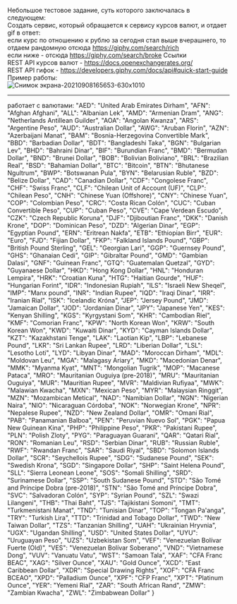 Небольшое тестовое задание, суть которого заключалась в следующем:   
Создать сервис, который обращается к сервису курсов валют, и отдает gif в ответ:  
если курс по отношению к рублю за сегодня стал выше вчерашнего, то отдаем рандомную отсюда https://giphy.com/search/rich   
если ниже - отсюда https://giphy.com/search/broke 
Ссылки  
REST API курсов валют - https://docs.openexchangerates.org/   
REST API гифок - https://developers.giphy.com/docs/api#quick-start-guide   
Пример работы:  
![Снимок экрана-20210908165653-630x1010](https://user-images.githubusercontent.com/87756068/132523130-9daf8c89-7a80-4a4c-bfd1-404103b5108b.png)
____________________________________
работает с валютами:
"AED": "United Arab Emirates Dirham",
    "AFN": "Afghan Afghani",
    "ALL": "Albanian Lek",
    "AMD": "Armenian Dram",
    "ANG": "Netherlands Antillean Guilder",
    "AOA": "Angolan Kwanza",
    "ARS": "Argentine Peso",
    "AUD": "Australian Dollar",
    "AWG": "Aruban Florin",
    "AZN": "Azerbaijani Manat",
    "BAM": "Bosnia-Herzegovina Convertible Mark",
    "BBD": "Barbadian Dollar",
    "BDT": "Bangladeshi Taka",
    "BGN": "Bulgarian Lev",
    "BHD": "Bahraini Dinar",
    "BIF": "Burundian Franc",
    "BMD": "Bermudan Dollar",
    "BND": "Brunei Dollar",
    "BOB": "Bolivian Boliviano",
    "BRL": "Brazilian Real",
    "BSD": "Bahamian Dollar",
    "BTC": "Bitcoin",
    "BTN": "Bhutanese Ngultrum",
    "BWP": "Botswanan Pula",
    "BYN": "Belarusian Ruble",
    "BZD": "Belize Dollar",
    "CAD": "Canadian Dollar",
    "CDF": "Congolese Franc",
    "CHF": "Swiss Franc",
    "CLF": "Chilean Unit of Account (UF)",
    "CLP": "Chilean Peso",
    "CNH": "Chinese Yuan (Offshore)",
    "CNY": "Chinese Yuan",
    "COP": "Colombian Peso",
    "CRC": "Costa Rican Colón",
    "CUC": "Cuban Convertible Peso",
    "CUP": "Cuban Peso",
    "CVE": "Cape Verdean Escudo",
    "CZK": "Czech Republic Koruna",
    "DJF": "Djiboutian Franc",
    "DKK": "Danish Krone",
    "DOP": "Dominican Peso",
    "DZD": "Algerian Dinar",
    "EGP": "Egyptian Pound",
    "ERN": "Eritrean Nakfa",
    "ETB": "Ethiopian Birr",
    "EUR": "Euro",
    "FJD": "Fijian Dollar",
    "FKP": "Falkland Islands Pound",
    "GBP": "British Pound Sterling",
    "GEL": "Georgian Lari",
    "GGP": "Guernsey Pound",
    "GHS": "Ghanaian Cedi",
    "GIP": "Gibraltar Pound",
    "GMD": "Gambian Dalasi",
    "GNF": "Guinean Franc",
    "GTQ": "Guatemalan Quetzal",
    "GYD": "Guyanaese Dollar",
    "HKD": "Hong Kong Dollar",
    "HNL": "Honduran Lempira",
    "HRK": "Croatian Kuna",
    "HTG": "Haitian Gourde",
    "HUF": "Hungarian Forint",
    "IDR": "Indonesian Rupiah",
    "ILS": "Israeli New Sheqel",
    "IMP": "Manx pound",
    "INR": "Indian Rupee",
    "IQD": "Iraqi Dinar",
    "IRR": "Iranian Rial",
    "ISK": "Icelandic Króna",
    "JEP": "Jersey Pound",
    "JMD": "Jamaican Dollar",
    "JOD": "Jordanian Dinar",
    "JPY": "Japanese Yen",
    "KES": "Kenyan Shilling",
    "KGS": "Kyrgystani Som",
    "KHR": "Cambodian Riel",
    "KMF": "Comorian Franc",
    "KPW": "North Korean Won",
    "KRW": "South Korean Won",
    "KWD": "Kuwaiti Dinar",
    "KYD": "Cayman Islands Dollar",
    "KZT": "Kazakhstani Tenge",
    "LAK": "Laotian Kip",
    "LBP": "Lebanese Pound",
    "LKR": "Sri Lankan Rupee",
    "LRD": "Liberian Dollar",
    "LSL": "Lesotho Loti",
    "LYD": "Libyan Dinar",
    "MAD": "Moroccan Dirham",
    "MDL": "Moldovan Leu",
    "MGA": "Malagasy Ariary",
    "MKD": "Macedonian Denar",
    "MMK": "Myanma Kyat",
    "MNT": "Mongolian Tugrik",
    "MOP": "Macanese Pataca",
    "MRO": "Mauritanian Ouguiya (pre-2018)",
    "MRU": "Mauritanian Ouguiya",
    "MUR": "Mauritian Rupee",
    "MVR": "Maldivian Rufiyaa",
    "MWK": "Malawian Kwacha",
    "MXN": "Mexican Peso",
    "MYR": "Malaysian Ringgit",
    "MZN": "Mozambican Metical",
    "NAD": "Namibian Dollar",
    "NGN": "Nigerian Naira",
    "NIO": "Nicaraguan Córdoba",
    "NOK": "Norwegian Krone",
    "NPR": "Nepalese Rupee",
    "NZD": "New Zealand Dollar",
    "OMR": "Omani Rial",
    "PAB": "Panamanian Balboa",
    "PEN": "Peruvian Nuevo Sol",
    "PGK": "Papua New Guinean Kina",
    "PHP": "Philippine Peso",
    "PKR": "Pakistani Rupee",
    "PLN": "Polish Zloty",
    "PYG": "Paraguayan Guarani",
    "QAR": "Qatari Rial",
    "RON": "Romanian Leu",
    "RSD": "Serbian Dinar",
    "RUB": "Russian Ruble",
    "RWF": "Rwandan Franc",
    "SAR": "Saudi Riyal",
    "SBD": "Solomon Islands Dollar",
    "SCR": "Seychellois Rupee",
    "SDG": "Sudanese Pound",
    "SEK": "Swedish Krona",
    "SGD": "Singapore Dollar",
    "SHP": "Saint Helena Pound",
    "SLL": "Sierra Leonean Leone",
    "SOS": "Somali Shilling",
    "SRD": "Surinamese Dollar",
    "SSP": "South Sudanese Pound",
    "STD": "São Tomé and Príncipe Dobra (pre-2018)",
    "STN": "São Tomé and Príncipe Dobra",
    "SVC": "Salvadoran Colón",
    "SYP": "Syrian Pound",
    "SZL": "Swazi Lilangeni",
    "THB": "Thai Baht",
    "TJS": "Tajikistani Somoni",
    "TMT": "Turkmenistani Manat",
    "TND": "Tunisian Dinar",
    "TOP": "Tongan Pa'anga",
    "TRY": "Turkish Lira",
    "TTD": "Trinidad and Tobago Dollar",
    "TWD": "New Taiwan Dollar",
    "TZS": "Tanzanian Shilling",
    "UAH": "Ukrainian Hryvnia",
    "UGX": "Ugandan Shilling",
    "USD": "United States Dollar",
    "UYU": "Uruguayan Peso",
    "UZS": "Uzbekistan Som",
    "VEF": "Venezuelan Bolívar Fuerte (Old)",
    "VES": "Venezuelan Bolívar Soberano",
    "VND": "Vietnamese Dong",
    "VUV": "Vanuatu Vatu",
    "WST": "Samoan Tala",
    "XAF": "CFA Franc BEAC",
    "XAG": "Silver Ounce",
    "XAU": "Gold Ounce",
    "XCD": "East Caribbean Dollar",
    "XDR": "Special Drawing Rights",
    "XOF": "CFA Franc BCEAO",
    "XPD": "Palladium Ounce",
    "XPF": "CFP Franc",
    "XPT": "Platinum Ounce",
    "YER": "Yemeni Rial",
    "ZAR": "South African Rand",
    "ZMW": "Zambian Kwacha",
    "ZWL": "Zimbabwean Dollar"
}
